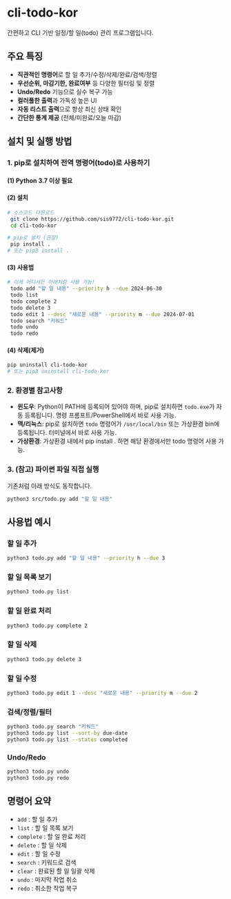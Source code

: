 # cli-todo-kor

간편하고 CLI 기반 일정/할 일(todo) 관리 프로그램입니다.

## 주요 특징
- **직관적인 명령어**로 할 일 추가/수정/삭제/완료/검색/정렬
- **우선순위, 마감기한, 완료여부** 등 다양한 필터링 및 정렬
- **Undo/Redo** 기능으로 실수 복구 가능
- **컬러풀한 출력**과 가독성 높은 UI
- **자동 리스트 출력**으로 항상 최신 상태 확인
- **간단한 통계 제공** (전체/미완료/오늘 마감)

## 설치 및 실행 방법

### 1. pip로 설치하여 전역 명령어(todo)로 사용하기

#### (1) Python 3.7 이상 필요

#### (2) 설치
```bash
# 소스코드 다운로드
 git clone https://github.com/sis9772/cli-todo-kor.git
 cd cli-todo-kor

# pip로 설치 (권장)
 pip install .
# 또는 pip3 install .
```

#### (3) 사용법
```bash
# 이제 어디서든 아래처럼 사용 가능!
 todo add "할 일 내용" --priority h --due 2024-06-30
 todo list
 todo complete 2
 todo delete 3
 todo edit 1 --desc "새로운 내용" --priority m --due 2024-07-01
 todo search "키워드"
 todo undo
 todo redo
```

#### (4) 삭제(제거)
```bash
pip uninstall cli-todo-kor
# 또는 pip3 uninstall cli-todo-kor
```

### 2. 환경별 참고사항
- **윈도우**: Python이 PATH에 등록되어 있어야 하며, pip로 설치하면 `todo.exe`가 자동 등록됩니다. 명령 프롬프트/PowerShell에서 바로 사용 가능.
- **맥/리눅스**: pip로 설치하면 `todo` 명령어가 `/usr/local/bin` 또는 가상환경 bin에 등록됩니다. 터미널에서 바로 사용 가능.
- **가상환경**: 가상환경 내에서 pip install . 하면 해당 환경에서만 todo 명령어 사용 가능.

### 3. (참고) 파이썬 파일 직접 실행
기존처럼 아래 방식도 동작합니다.
```bash
python3 src/todo.py add "할 일 내용"
```

## 사용법 예시
### 할 일 추가
```bash
python3 todo.py add "할 일 내용" --priority h --due 3
```

### 할 일 목록 보기
```bash
python3 todo.py list
```

### 할 일 완료 처리
```bash
python3 todo.py complete 2
```

### 할 일 삭제
```bash
python3 todo.py delete 3
```

### 할 일 수정
```bash
python3 todo.py edit 1 --desc "새로운 내용" --priority m --due 2
```

### 검색/정렬/필터
```bash
python3 todo.py search "키워드"
python3 todo.py list --sort-by due-date
python3 todo.py list --status completed
```

### Undo/Redo
```bash
python3 todo.py undo
python3 todo.py redo
```

## 명령어 요약
- `add`       : 할 일 추가
- `list`      : 할 일 목록 보기
- `complete`  : 할 일 완료 처리
- `delete`    : 할 일 삭제
- `edit`      : 할 일 수정
- `search`    : 키워드로 검색
- `clear`     : 완료된 할 일 일괄 삭제
- `undo`      : 마지막 작업 취소
- `redo`      : 취소한 작업 복구
